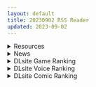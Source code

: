 ```yaml
---
layout: default
title: 20230902 RSS Reader
updated: 2023-09-02
---
```


<details class='content-parent'>
<summary>
Resources
</summary>
<details class='content-child'>
<summary>
<span class='rss-title'> [汉化作品][minori/中二社]Trinoline Genesis[可能是神风小队汉化组/unkown][4.68G][百度][1月份汉化的] </span> <a class='rss-link' href='https://www.south-plus.net/read.php?tid=1933499' target='_blank'>&nbsp;</a>
<div class='rss-published'> 🕛 20230901 18:48:26</div>
</summary>
<img src='https://picss.sunbangyan.cn/2023/09/02/3tlp22.png'/>
<img src='https://picdm.sunbangyan.cn/2023/09/02/3vo9k7.png'/>
<img src='https://picdl.sunbangyan.cn/2023/09/02/3w34el.png'/>
<img src='https://picss.sunbangyan.cn/2023/09/02/3wkwus.png'/>
[b][i][size=3]出处说明[/size][/i][/b]
[size=2][i][b ..
</details>
<details class='content-child'>
<summary>
<span class='rss-title'> [RJ01059829][GAME FLOATERS]俺だよ俺、俺のち○ぽだよ! </span> <a class='rss-link' href='https://gmgard.com/gm123505' target='_blank'>&nbsp;</a>
<div class='rss-published'> 🕛 20230901 18:25:42</div>
</summary>
<img src="https://static.gmgard.us/Images/upload/14348020157290921.jpg" /><br /><p>简单概括下就是男主7年前因为某些事故导致失去了一部分记忆</p>
</details>
<details class='content-child'>
<summary>
<span class='rss-title'> [无码][HULOTTE]俺の恋天使がポンコツすぎてコワ～い。/我的恋天使太废柴了好可怕 无码汉化硬盘版[最英俊的大佬个人汉化][4.67G][BDOD] </span> <a class='rss-link' href='https://www.south-plus.net/read.php?tid=1933211' target='_blank'>&nbsp;</a>
<div class='rss-published'> 🕛 20230901 13:37:11</div>
</summary>
<img src='https://img.imoutomoe.net/\images/2023/07/25/00.jpg'/>
<img src='https://img.imoutomoe.net/\images/2023/07/24/0.jpg'/>
<img src='https://img.imoutomoe.net/\images/2022/11/05/1562442deb0e948e8.jpg'/>
<img src='https://img.imoutomoe.net/\images/2022/03/13/37ca96b42e3479c84.jpg'/>
 ..
</details>
<details class='content-child'>
<summary>
<span class='rss-title'> [无修正][未知字幕组][blue eyes] ANGEL CORE エンゼル・コア ~天使たちの住処~1+2 </span> <a class='rss-link' href='https://gmgard.com/gm123502' target='_blank'>&nbsp;</a>
<div class='rss-published'> 🕛 20230901 12:11:11</div>
</summary>
<img src="https://iili.io/HyD5Kmb.gif" /><br /><p>军方创造了一种天使之核 用于对外战争&nbsp;</p>
</details>
<details class='content-child'>
<summary>
<span class='rss-title'> [自购][无RJ号](同人音声)[シロクマの嫁(伊ヶ崎綾香)]8月の特典一覧 </span> <a class='rss-link' href='https://gmgard.com/gm123500' target='_blank'>&nbsp;</a>
<div class='rss-published'> 🕛 20230901 06:00:46</div>
</summary>
<img src="https://static.gmgard.us/Images/upload/16784011327318822.jpg" /><br /><p>8月，有视频。</p>
</details>
<details class='content-child'>
<summary>
<span class='rss-title'> 第10页,绘制完成 </span> <a class='rss-link' href='https://gmgard.com/gm123498' target='_blank'>&nbsp;</a>
<div class='rss-published'> 🕛 20230901 06:00:39</div>
</summary>
<img src="https://static.gmgard.us/Images/upload/18841010921396630.jpg" /><br /><p>继续继续，搞快点搞快点</p>
</details>

</details>
<details class='content-parent'>
<summary>
News
</summary>

</details>
<details class='content-parent'>
<summary>
DLsite Game Ranking
</summary>
<details class='content-child'>
<summary>
<span class='rss-title'> 護身術道場 秘密のNTRレッスン -葵編- [WAKUWAKU] </span> <a class='rss-link' href='https://www.dlsite.com/maniax/work/=/product_id/RJ01083821.html' target='_blank'>&nbsp;</a>
<div class='rss-published'> 🕛 20230902 13:09:08</div>
</summary>
<img src ="http://img.dlsite.jp/modpub/images2/work/doujin/RJ01084000/RJ01083821_img_main.jpg"/><br/>護身術道場 秘密のNTRレッスンのDLCをプレイする為には、別途ゲーム本体が必要です。山神の娘である葵ちゃんと主人公のストーリーを描いています。
</details>
<details class='content-child'>
<summary>
<span class='rss-title'> ヤレるチケット-見つけた女が歩く生オナホになった日- [にゅう工房] </span> <a class='rss-link' href='https://www.dlsite.com/maniax/work/=/product_id/RJ328928.html' target='_blank'>&nbsp;</a>
<div class='rss-published'> 🕛 20230902 13:09:08</div>
</summary>
<img src ="http://img.dlsite.jp/modpub/images2/work/doujin/RJ329000/RJ328928_img_main.jpg"/><br/>チケットを渡せば、誰とでもヤレる!! 街の女全員、歩く生オナホだ!!
</details>
<details class='content-child'>
<summary>
<span class='rss-title'> バレないように裸コートで露出するセレカさん [しーぶるそふと] </span> <a class='rss-link' href='https://www.dlsite.com/maniax/work/=/product_id/RJ01062825.html' target='_blank'>&nbsp;</a>
<div class='rss-published'> 🕛 20230902 13:09:08</div>
</summary>
<img src ="http://img.dlsite.jp/modpub/images2/work/doujin/RJ01063000/RJ01062825_img_main.jpg"/><br/>過激な露出がしたい vs 過激なほどバレやすくなる! あなたはバレない? ドキドキ感異常! 新感覚の3Dステルス露出アクションゲーム
</details>
<details class='content-child'>
<summary>
<span class='rss-title'> 護身術道場 秘密のNTRレッスン [WAKUWAKU] </span> <a class='rss-link' href='https://www.dlsite.com/maniax/work/=/product_id/RJ01053661.html' target='_blank'>&nbsp;</a>
<div class='rss-published'> 🕛 20230902 13:09:08</div>
</summary>
<img src ="http://img.dlsite.jp/modpub/images2/work/doujin/RJ01054000/RJ01053661_img_main.jpg"/><br/>これはシミュレーション系のエロゲーで、ユーモアな要素が盛り込まれています。
</details>
<details class='content-child'>
<summary>
<span class='rss-title'> 満車率300% 弐:Append.2 ハコヅメ連結ぱっち [ベルゼブブ] </span> <a class='rss-link' href='https://www.dlsite.com/maniax/work/=/product_id/RJ01026171.html' target='_blank'>&nbsp;</a>
<div class='rss-published'> 🕛 20230902 13:09:08</div>
</summary>
<img src ="http://img.dlsite.jp/modpub/images2/work/doujin/RJ01027000/RJ01026171_img_main.jpg"/><br/>満車率300%弐のアップグレードデータです。
</details>

</details>
<details class='content-parent'>
<summary>
DLsite Voice Ranking
</summary>
<details class='content-child'>
<summary>
<span class='rss-title'> 下课后陪睡俱乐部～在双JK和叶和和歌的胸枕上舒服地休息～ [青春×フェティシズム] </span> <a class='rss-link' href='https://www.dlsite.com/maniax/work/=/product_id/RJ01088442.html' target='_blank'>&nbsp;</a>
<div class='rss-published'> 🕛 20230902 13:09:12</div>
</summary>
<img src ="http://img.dlsite.jp/modpub/images2/work/doujin/RJ01089000/RJ01088442_img_main.jpg"/><br/>超密接陪睡场景♪「交给我吧?」「我,也会努力的」 这次是夜晚下课后的色色陪睡体验!会温柔地引导您的积极&清纯JK组合。 积极JK和叶,和拥有色色胸部的和歌会在您耳边甜甜低语诱导您边射精边舒服地睡去♪
</details>
<details class='content-child'>
<summary>
<span class='rss-title'> 下課後陪睡社團～在雙JK和葉與和歌的胸枕上舒服地休息～ [青春×フェティシズム] </span> <a class='rss-link' href='https://www.dlsite.com/maniax/work/=/product_id/RJ01088457.html' target='_blank'>&nbsp;</a>
<div class='rss-published'> 🕛 20230902 13:09:12</div>
</summary>
<img src ="http://img.dlsite.jp/modpub/images2/work/doujin/RJ01089000/RJ01088457_img_main.jpg"/><br/>超緊密陪睡場景♪「交給我吧?」「我,也會努力的」 這次是夜晚下課後的色色陪睡體驗!會溫柔地引導您的積極&清爽JK組合。 積極JK和葉,和擁有色色胸部的和歌會在您耳邊甜甜低語誘導您邊射精邊舒服地睡去♪
</details>
<details class='content-child'>
<summary>
<span class='rss-title'> 坊ちゃまに寝取られ堕ちる人妻メイド [スイカ熟成保証委員会] </span> <a class='rss-link' href='https://www.dlsite.com/maniax/work/=/product_id/RJ378488.html' target='_blank'>&nbsp;</a>
<div class='rss-published'> 🕛 20230902 13:09:12</div>
</summary>
<img src ="http://img.dlsite.jp/modpub/images2/work/doujin/RJ379000/RJ378488_img_main.jpg"/><br/>無知を装い坊ちゃまが夫を想う一途な人妻メイドを、騙して、ハメて、薬漬けで調教する.
</details>
<details class='content-child'>
<summary>
<span class='rss-title'> 超能力学園トップの俺が学園2位の後輩女子にハメられて敗北奴隷になるまで [Cream Pan] </span> <a class='rss-link' href='https://www.dlsite.com/maniax/work/=/product_id/RJ01074683.html' target='_blank'>&nbsp;</a>
<div class='rss-published'> 🕛 20230902 13:09:12</div>
</summary>
<img src ="http://img.dlsite.jp/modpub/images2/work/doujin/RJ01075000/RJ01074683_img_main.jpg"/><br/>学園一位からの惨めな転落劇!美少女後輩の能力と言葉で弄ばれ、トップとして、男としてのプライドがズタズタに…
</details>
<details class='content-child'>
<summary>
<span class='rss-title'> 異世界娘のデリヘル嬢～当店人気No.1がご主人様の精液を空っぽになるまで搾り尽くします～ [ファウナス] </span> <a class='rss-link' href='https://www.dlsite.com/maniax/work/=/product_id/RJ393858.html' target='_blank'>&nbsp;</a>
<div class='rss-published'> 🕛 20230902 13:09:12</div>
</summary>
<img src ="http://img.dlsite.jp/modpub/images2/work/doujin/RJ394000/RJ393858_img_main.jpg"/><br/>在籍する女の子が全員、異世界からやってきた美少女だというデリヘル店。 どうやら彼女たちにとって、精液は魔力の源であるらしい
</details>

</details>
<details class='content-parent'>
<summary>
DLsite Comic Ranking
</summary>
<details class='content-child'>
<summary>
<span class='rss-title'> メイド教育3-没落貴族瑠璃川椿- [きょくちょ局] </span> <a class='rss-link' href='https://www.dlsite.com/maniax/work/=/product_id/RJ417751.html' target='_blank'>&nbsp;</a>
<div class='rss-published'> 🕛 20230902 13:09:15</div>
</summary>
<img src ="http://img.dlsite.jp/modpub/images2/work/doujin/RJ418000/RJ417751_img_main.jpg"/><br/>『メイド教育。』第三弾! 昨晩の『教育』から一夜明け、ご主人様に呼び出された元貴族、瑠璃川 椿は、後輩が側にいるにも関わらず、廊下で手淫され想像以上に感じてしまう…。 自分の身体の変化に戸惑いつつも、貴族の誇りを失わぬように気丈に振る舞う椿… 。だが、毎日続く変態的なメイド教育に、次第に心と身体を快楽に蝕まれていく…!  恥辱にまみれた表情を浮かべ白く柔らかいおっぱいをさらす元令嬢の痴態をぜひご堪能くださいっ!
</details>
<details class='content-child'>
<summary>
<span class='rss-title'> リョナ天下一武道会 2 〜無限リョナ地獄〜 [岡本画伯] </span> <a class='rss-link' href='https://www.dlsite.com/maniax/work/=/product_id/RJ343084.html' target='_blank'>&nbsp;</a>
<div class='rss-published'> 🕛 20230902 13:09:15</div>
</summary>
<img src ="http://img.dlsite.jp/modpub/images2/work/doujin/RJ344000/RJ343084_img_main.jpg"/><br/>英雄ビー○ルの処女を体験したい者は皆集まれ!!バビ◯ィに支配された観客はビー○ルに突進する!!!!
</details>
<details class='content-child'>
<summary>
<span class='rss-title'> リョナ天下一武道会4〜次元超え無限リョナ地獄〜 [岡本画伯] </span> <a class='rss-link' href='https://www.dlsite.com/maniax/work/=/product_id/RJ01019980.html' target='_blank'>&nbsp;</a>
<div class='rss-published'> 🕛 20230902 13:09:15</div>
</summary>
<img src ="http://img.dlsite.jp/modpub/images2/work/doujin/RJ01020000/RJ01019980_img_main.jpg"/><br/>腹パン×腹パン×腹パン!!地球を懸けたリョナ地獄!!!
</details>
<details class='content-child'>
<summary>
<span class='rss-title'> リョナ天下一武道会 3 〜1◯号 vs トラ◯クス〜 [岡本画伯] </span> <a class='rss-link' href='https://www.dlsite.com/maniax/work/=/product_id/RJ356620.html' target='_blank'>&nbsp;</a>
<div class='rss-published'> 🕛 20230902 13:09:15</div>
</summary>
<img src ="http://img.dlsite.jp/modpub/images2/work/doujin/RJ357000/RJ356620_img_main.jpg"/><br/>あの金髪戦士人造人間1◯号が腹パン!陵辱!公開レイプ!?!?超サイヤ人化したトラ◯クスに立ち向かう!!待望のリョナ天下一武道会 3 開幕!!!!
</details>
<details class='content-child'>
<summary>
<span class='rss-title'> 共墮2～發誓結婚的女友被人奪走的我最終也一同雌墮的末路～ [トランス・トリビューン] </span> <a class='rss-link' href='https://www.dlsite.com/maniax/work/=/product_id/RJ01090245.html' target='_blank'>&nbsp;</a>
<div class='rss-published'> 🕛 20230902 13:09:15</div>
</summary>
<img src ="http://img.dlsite.jp/modpub/images2/work/doujin/RJ01091000/RJ01090245_img_main.jpg"/><br/>「成對」墮落的兩人,其結局是……!?男女雙方一同被人寢取的·女裝雌墮物語!!
</details>

</details>
